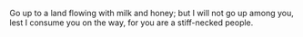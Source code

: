 Go up to a land flowing with milk and honey; but I will not go up among you, lest I consume you on the way, for you are a stiff-necked people.
